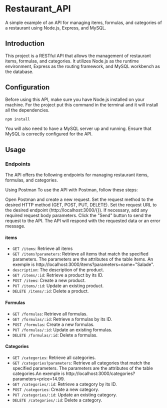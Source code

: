 # Restaurant_API

A simple example of an API for managing items, formulas, and categories of a restaurant using Node.js, Express, and MySQL.

## Introduction

This project is a RESTful API that allows the management of restaurant items, formulas, and categories. It utilizes Node.js as the runtime environment, Express as the routing framework, and MySQL workbench as the database.

## Configuration
Before using this API, make sure you have Node.js installed on your machine.
For the project put this command in the terminal and it will install all the dependencies.

```bash
npm install
```

 You will also need to have a MySQL server up and running. Ensure that MySQL is correctly configured for the API.

## Usage

### Endpoints

The API offers the following endpoints for managing restaurant items, formulas, and categories. 

Using Postman
To use the API with Postman, follow these steps:

Open Postman and create a new request.
Set the request method to the desired HTTP method (GET, POST, PUT, DELETE).
Set the request URL to the desired endpoint (http://localhost:3000/{}).
If necessary, add any required request body parameters.
Click the "Send" button to send the request to the API.
The API will respond with the requested data or an error message.

#### items

- `GET /items`: Retrieve all items 
- `GET /items?parameters`: Retrieve all items that match the specified parameters. The parameters are the attributes of the table items. An exemple is http://localhost:3000/items?parameters=name="Salade".
- `description`: The description of the product.
- `GET /items/:id`: Retrieve a product by its ID.
- `POST /items`: Create a new product.
- `PUT /items/:id`: Update an existing product.
- `DELETE /items/:id`: Delete a product.

#### Formulas

- `GET /formulas`: Retrieve all formulas.
- `GET /formulas/:id`: Retrieve a formulas by its ID.
- `POST /formulas`: Create a new formulas.
- `PUT /formulas/:id`: Update an existing formulas.
- `DELETE /formulas/:id`: Delete a formulas.

#### Categories

- `GET /categories`: Retrieve all categories.
- `GET /categories?parameters`: Retrieve all categories that match the specified parameters. The parameters are the attributes of the table categories.An exemple is http://localhost:3000/categories?parameters=price=14.99. 
- `GET /categories/:id`: Retrieve a category by its ID.
- `POST /categories`: Create a new category.
- `PUT /categories/:id`: Update an existing category.
- `DELETE /categories/:id`: Delete a category.